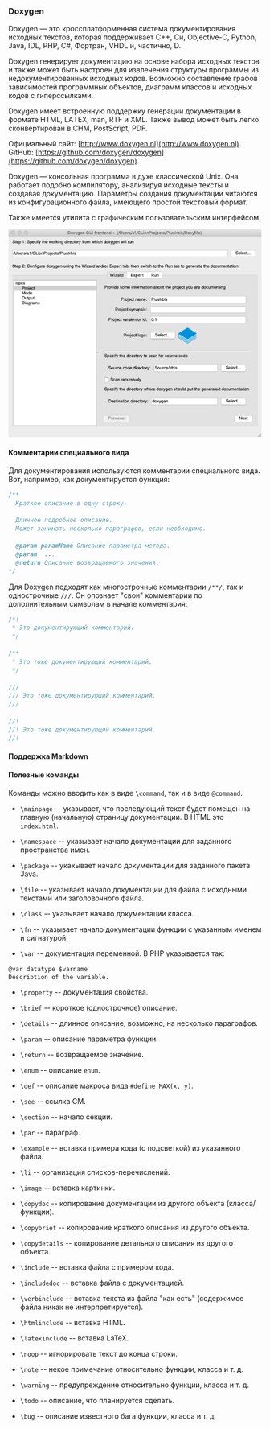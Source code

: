 ### Doxygen

Doxygen — это кроссплатформенная система документирования исходных текстов, которая поддерживает C++, Си, Objective-C, Python, Java, IDL, PHP, C#, Фортран, VHDL и, частично, D.

Doxygen генерирует документацию на основе набора исходных текстов и также может быть настроен для извлечения структуры программы из недокументированных исходных кодов. Возможно составление графов зависимостей программных объектов, диаграмм классов и исходных кодов с гиперссылками.

Doxygen имеет встроенную поддержку генерации документации в формате HTML, LAΤΕΧ, man, RTF и XML. Также вывод может быть легко сконвертирован в CHM, PostScript, PDF.

Официальный сайт: [http://www.doxygen.nl](http://www.doxygen.nl). GitHub: [https://github.com/doxygen/doxygen](https://github.com/doxygen/doxygen).

Doxygen — консольная программа в духе классической Unix. Она работает подобно компилятору, анализируя исходные тексты и создавая документацию. Параметры создания документации читаются из конфигурационного файла, имеющего простой текстовый формат.

Также имеется утилита с графическим пользовательским интерфейсом.

![doxygen-ui](img/doxygen-ui.png)

#### Комментарии специального вида

Для документирования используются комментарии специального вида. Вот, например, как документируется функция:

```c++
/**
  Краткое описание в одну строку.

  Длинное подробное описание.
  Может занимать несколько параграфов, если необходимо.

  @param paramName Описание параметра метода.
  @param  ...
  @return Описание возвращаемого значения.
*/
```

Для Doxygen подходят как многострочные комментарии `/**/`, так и однострочные `///`. Он опознает "свои" комментарии по дополнительным символам в начале комментария:

```c++
/*!
 * Это документирующий комментарий. 
 */

/**
 * Это тоже документирующий комментарий.
 */

///
/// Это тоже документирующий комментарий.
///

//!
//! Это тоже документирующий комментарий.
//!
```

#### Поддержка Markdown



#### Полезные команды

Команды можно вводить как в виде `\command`, так и в виде `@command`.

* `\mainpage` -- указывает, что последующий текст будет помещен на главную (начальную) страницу документации. В HTML это `index.html`.

* `\namespace` -- указывает начало документации для заданного пространства имен.

* `\package` -- укахывает начало документации для заданного пакета Java.

* `\file` -- указывает начало документации для файла с исходными текстами или заголовочного файла.

* `\class` -- указывает начало документации класса.

* `\fn` -- указывает начало документации функции с указанным именем и сигнатурой.

* `\var` -- документация переменной. В PHP указывается так:

```
@var datatype $varname
Description of the variable.
```

* `\property` -- документация свойства.

* `\brief` -- короткое (однострочное) описание.

* `\details` -- длинное описание, возможно, на несколько параграфов.

* `\param` -- описание параметра функции.

* `\return` -- возвращаемое значение.

* `\enum` -- описание `enum`.

* `\def` -- описание макроса вида `#define MAX(x, y)`.

* `\see` -- ссылка СМ.

* `\section` -- начало секции.

* `\par` -- параграф.

* `\example` -- вставка примера кода (с подсветкой) из указанного файла.

* `\li` -- организация списков-перечислений.

* `\image` -- вставка картинки.

* `\copydoc` -- копирование документации из другого объекта (класса/функции).

* `\copybrief` -- копирование краткого описания из другого объекта.

* `\copydetails` -- копирование детального описания из другого объекта.

* `\include` -- вставка файла с примером кода.

* `\includedoc` -- вставка файла с документацией.

* `\verbinclude` -- вставка текста из файла "как есть" (содержимое файла никак не интерпретируется).

* `\htmlinclude` -- вставка HTML.

* `\latexinclude` -- вставка LaTeX.

* `\noop` -- игнорировать текст до конца строки.

* `\note` -- некое примечание относительно функции, класса и т. д.

* `\warning` -- предупреждение относительно функции, класса и т. д.

* `\todo` -- описание, что планируется сделать.

* `\bug` -- описание известного бага функции, класса и т. д.






